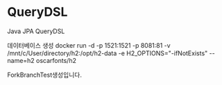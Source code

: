 # QueryDSL
Java JPA QueryDSL

데이터베이스 생성
docker run -d -p 1521:1521 -p 8081:81 -v /mnt/c/User/directory/h2:/opt/h2-data -e H2_OPTIONS="-ifNotExists" --name=h2 oscarfonts/h2


ForkBranchTest생성입니다.